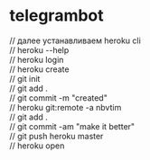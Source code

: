 # telegrambot

//      далее устанавливаем heroku cli <br>
//      heroku --help <br>
//      heroku login <br>
//      heroku create <br>
//      git init <br>
//      git add . <br>
//      git commit -m "created" <br>
//      heroku git:remote -a nbvtim <br>
//      git add . <br>
//      git commit -am "make it better" <br>
//      git push heroku master <br>
//      heroku open <br>
